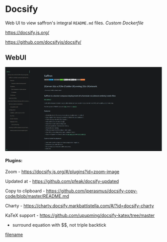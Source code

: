 # Docsify

Web UI to view saffron's integral `README.md` files. _Custom Dockerfile_

<https://docsify.js.org/>

<https://github.com/docsifyjs/docsify/>

## WebUI

![Docsify UI](../../resources/screenshots/docsify.webp)

#### Plugins:

Zoom - https://docsify.js.org/#/plugins?id=zoom-image

Updated at - https://github.com/pfeak/docsify-updated

Copy to clipboard - https://github.com/jperasmus/docsify-copy-code/blob/master/README.md

Charty - https://charty.docsify.markbattistella.com/#/?id=docsify-charty

KaTeX support - https://github.com/upupming/docsify-katex/tree/master

- surround equation with $$, not triple backtick

[filename](compose.yaml ':include :type=code')

<!-- [Dockerfile](Dockerfile ':include') -->